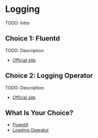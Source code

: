 # Logging

TODO: Intro

## Choice 1: Fluentd

TODO: Description

* [Official site](https://www.fluentd.org)

## Choice 2: Logging Operator

TODO: Description

* [Official site](https://kube-logging.dev)

## What Is Your Choice?

* [Fluentd](fluentd.md)
* [Logging Operator](logging-operator.md)
